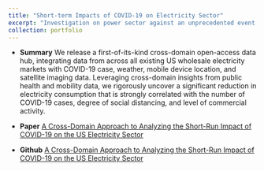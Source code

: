 ```yaml
---
title: "Short-term Impacts of COVID-19 on Electricity Sector"
excerpt: "Investigation on power sector against an unprecedented event.<br/><img src='/images/COVID_project.jpg' alt='drawing' width='300'/>"
collection: portfolio
---
```


- **Summary**
We release a first-of-its-kind cross-domain open-access data hub, integrating data from across all existing US wholesale electricity markets with COVID-19 case, weather, mobile device location, and satellite imaging data. Leveraging cross-domain insights from public health and mobility data, we rigorously uncover a significant reduction in electricity consumption that is strongly correlated with the number of COVID-19 cases, degree of social distancing, and level of commercial activity. 

- **Paper** [A Cross-Domain Approach to Analyzing the Short-Run Impact of COVID-19 on the US Electricity Sector](https://www.sciencedirect.com/science/article/pii/S2542435120303986)

- **Github** [A Cross-Domain Approach to Analyzing the Short-Run Impact of COVID-19 on the US Electricity Sector](https://github.com/tamu-engineering-research/COVID-EMDA)